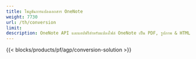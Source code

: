 ```yaml
---
title: โซลูชันการแปลงเอกสาร OneNote 
weight: 7730
url: /th/conversion
limit: 
description: OneNote API และแอปฟรีสำหรับแปลงไฟล์ OneNote เป็น PDF, รูปภาพ & HTML
---
```


{{< blocks/products/pf/agp/conversion-solution >}} 